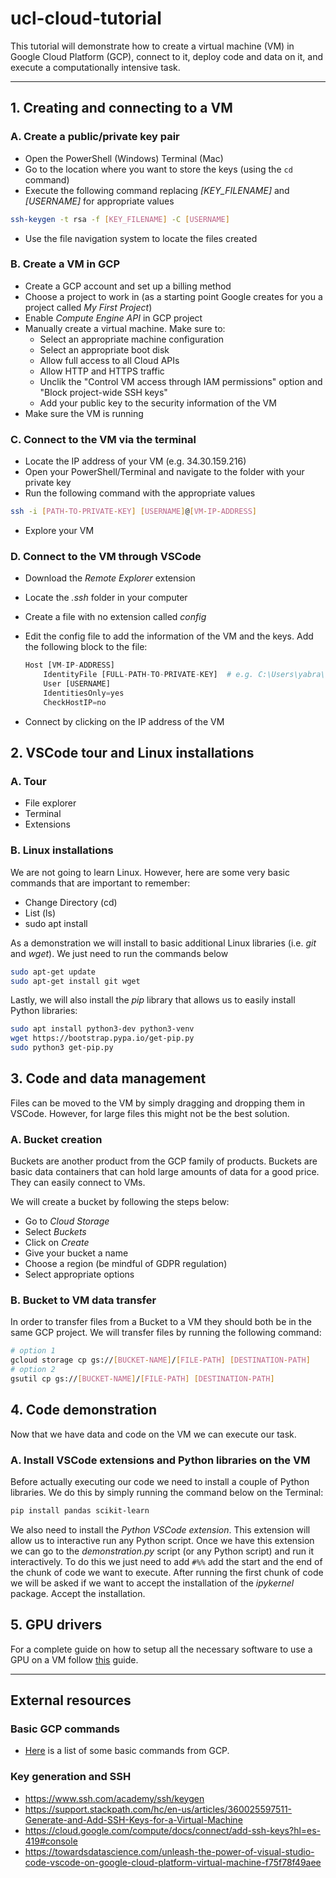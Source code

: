 # ucl-cloud-tutorial

This tutorial will demonstrate how to create a virtual machine (VM) in Google Cloud Platform (GCP), connect to it, deploy code and data on it, and execute a computationally intensive task.

-------

## 1. Creating and connecting to a VM

### A. Create a public/private key pair

- Open the PowerShell (Windows) Terminal (Mac) 
- Go to the location where you want to store the keys (using the ```cd``` command) 
- Execute the following command replacing *[KEY_FILENAME]* and *[USERNAME]* for appropriate values


```bash
ssh-keygen -t rsa -f [KEY_FILENAME] -C [USERNAME]
```

- Use the file navigation system to locate the files created

### B. Create a VM in GCP

- Create a GCP account and set up a billing method
- Choose a project to work in (as a starting point Google creates for you a project called *My First Project*)
- Enable *Compute Engine API* in GCP project
- Manually create a virtual machine. Make sure to:
    - Select an appropriate machine configuration
    - Select an appropriate boot disk
    - Allow full access to all Cloud APIs
    - Allow HTTP and HTTPS traffic
    - Unclik the "Control VM access through IAM permissions" option and "Block project-wide SSH keys"
    - Add your public key to the security information of the VM
- Make sure the VM is running

### C. Connect to the VM via the terminal

- Locate the IP address of your VM (e.g. 34.30.159.216)
- Open your PowerShell/Terminal and navigate to the folder with your private key
- Run the following command with the appropriate values

```bash
ssh -i [PATH-TO-PRIVATE-KEY] [USERNAME]@[VM-IP-ADDRESS]
```
- Explore your VM

### D. Connect to the VM through VSCode

- Download the *Remote Explorer* extension
- Locate the *.ssh* folder in your computer
- Create a file with no extension called *config*
- Edit the config file to add the information of the VM and the keys. Add the following block to the file:

    ```python
    Host [VM-IP-ADDRESS]
        IdentityFile [FULL-PATH-TO-PRIVATE-KEY]  # e.g. C:\Users\yabra\.ssh\test_key
        User [USERNAME]
        IdentitiesOnly=yes
        CheckHostIP=no
    ```

- Connect by clicking on the IP address of the VM

## 2. VSCode tour and Linux installations

### A. Tour

- File explorer
- Terminal
- Extensions

### B. Linux installations

We are not going to learn Linux. However, here are some very basic commands that are important to remember:

- Change Directory (cd)
- List (ls)
- sudo apt install

As a demonstration we will install to basic additional Linux libraries (i.e. *git* and *wget*). We just need to run the commands below

```bash
sudo apt-get update 
sudo apt-get install git wget
```

Lastly, we will also install the *pip* library that allows us to easily install Python libraries:

```bash
sudo apt install python3-dev python3-venv
wget https://bootstrap.pypa.io/get-pip.py
sudo python3 get-pip.py
```


## 3. Code and data management

Files can be moved to the VM by simply dragging and dropping them in VSCode. However, for large files this might not be the best solution.

### A. Bucket creation

Buckets are another product from the GCP family of products. Buckets are basic data containers that can hold large amounts of data for a good price. They can easily connect to VMs.

We will create a bucket by following the steps below:

- Go to *Cloud Storage*
- Select *Buckets*
- Click on *Create*
- Give your bucket a name
- Choose a region (be mindful of GDPR regulation)
- Select appropriate options

### B. Bucket to VM data transfer

In order to transfer files from a Bucket to a VM they should both be in the same GCP project. We will transfer files by running the following command:

```bash
# option 1
gcloud storage cp gs://[BUCKET-NAME]/[FILE-PATH] [DESTINATION-PATH]
# option 2
gsutil cp gs://[BUCKET-NAME]/[FILE-PATH] [DESTINATION-PATH]
```

## 4. Code demonstration

Now that we have data and code on the VM we can execute our task.

### A. Install  VSCode extensions and Python libraries on the VM

Before actually executing our code we need to install a couple of Python libraries. We do this by simply running the command below on the Terminal:

```bash
pip install pandas scikit-learn
```

We also need to install the *Python VSCode extension*. This extension will allow us to interactive run any Python script. Once we have this extension we can go to the *demonstration.py* script (or any Python script) and run it interactively. To do this we just need to add ```#%%``` add the start and the end of the chunk of code we want to execute. After running the first chunk of code we will be asked if we want to accept the installation of the *ipykernel* package. Accept the installation.

## 5. GPU drivers

For a complete guide on how to setup all the necessary software to use a GPU on a VM follow [this](./gpu_setup.md) guide.

-------

## External resources

### Basic GCP commands

- [Here](./gcp_commands.md) is a list of some basic commands from GCP.

### Key generation and SSH 

- https://www.ssh.com/academy/ssh/keygen
- https://support.stackpath.com/hc/en-us/articles/360025597511-Generate-and-Add-SSH-Keys-for-a-Virtual-Machine
- https://cloud.google.com/compute/docs/connect/add-ssh-keys?hl=es-419#console
- https://towardsdatascience.com/unleash-the-power-of-visual-studio-code-vscode-on-google-cloud-platform-virtual-machine-f75f78f49aee

